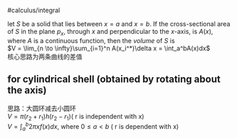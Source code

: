 #calculus/integral

let $S$ be a solid that lies between $x=a$ and $x=b$. If the cross-sectional area of $S$ in the plane $p_x$, through $x$ and perpendicular to the $x$-axis, is $A(x)$, where $A$ is a continuous function, then the *volume* of $S$ is  
$V = \lim_{n \to \infty}\sum_{i=1}^n A(x_i^*)\delta x = \int_a^bA(x)dx$  
核心思路为两条曲线的差值

## for cylindrical shell (obtained by rotating about the axis)

思路：大圆环减去小圆环  
​$V = \pi (r_2+r_1)h (r_2-r_1)$( r is independent with x)  
$V = \int_a^b 2\pi xf(x)dx$, where $0 \leq a < b$ ( r is dependent with x)

‍
